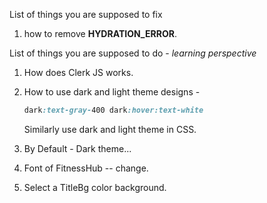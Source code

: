 List of things you are supposed to fix

1. how to remove **HYDRATION_ERROR**.

List of things you are supposed to do - *learning perspective*

1. How does Clerk JS works.
2. How to use dark and light theme designs - 
   ```css
   dark:text-gray-400 dark:hover:text-white
   ```
   Similarly use dark and light theme in CSS.

3. By Default - Dark theme...
4. Font of FitnessHub -- change.
5. Select a TitleBg color background.
